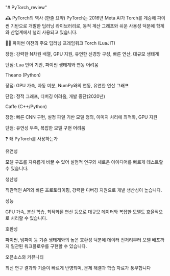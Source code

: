 "# PyTorch_review"  

🕰️ PyTorch의 역사 (한줄 요약)
PyTorch는 2016년 Meta AI가 Torch를 계승해 파이썬 기반으로 개발한 딥러닝 라이브러리로, 동적 계산 그래프와 쉬운 사용성 덕분에 학계와 산업계에서 널리 사용되고 있습니다.


🧑‍💻 파이썬 이전의 주요 딥러닝 프레임워크
Torch (LuaJIT)

장점: 강력한 N차원 배열, GPU 지원, 유연한 신경망 구성, 빠른 연산, 대규모 생태계

단점: Lua 언어 기반, 파이썬 생태계와 연동 어려움

Theano (Python)

장점: GPU 가속, 자동 미분, NumPy와의 연동, 유연한 연산 그래프

단점: 정적 그래프, 디버깅 어려움, 개발 중단(2020년)

Caffe (C++/Python)

장점: 빠른 CNN 구현, 설정 파일 기반 모델 정의, 이미지 처리에 최적화, GPU 지원

단점: 유연성 부족, 복잡한 모델 구현 어려움



❓ 왜 PyTorch를 사용하는가

유연성

모델 구조를 자유롭게 바꿀 수 있어 실험적 연구와 새로운 아이디어를 빠르게 테스트할 수 있습니다.

생산성

직관적인 API와 빠른 프로토타이핑, 강력한 디버깅 지원으로 개발 생산성이 높습니다.

성능

GPU 가속, 분산 학습, 최적화된 연산 등으로 대규모 데이터와 복잡한 모델도 효율적으로 처리할 수 있습니다.

호환성

파이썬, 넘파이 등 기존 생태계와의 높은 호환성 덕분에 데이터 전처리부터 모델 배포까지 일관된 워크플로우를 구현할 수 있습니다.

오픈소스와 커뮤니티

최신 연구 결과와 기술이 빠르게 반영되며, 문제 해결과 학습 자료가 풍부합니다